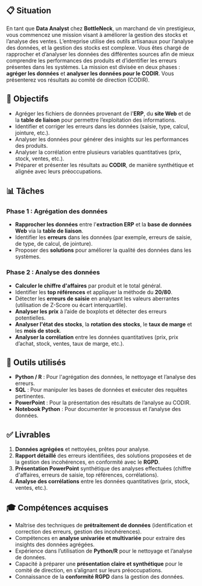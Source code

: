 ## 📋 Situation
En tant que **Data Analyst** chez **BottleNeck**, un marchand de vin prestigieux, vous commencez une mission visant à améliorer la gestion des stocks et l’analyse des ventes. L’entreprise utilise des outils artisanaux pour l’analyse des données, et la gestion des stocks est complexe. Vous êtes chargé de rapprocher et d’analyser les données des différentes sources afin de mieux comprendre les performances des produits et d’identifier les erreurs présentes dans les systèmes. La mission est divisée en deux phases : **agréger les données** et **analyser les données pour le CODIR**. Vous présenterez vos résultats au comité de direction (CODIR).

## 🎯 Objectifs
- Agréger les fichiers de données provenant de l'**ERP**, du **site Web** et de la **table de liaison** pour permettre l’exploitation des informations.
- Identifier et corriger les erreurs dans les données (saisie, type, calcul, jointure, etc.).
- Analyser les données pour générer des insights sur les performances des produits.
- Analyser la corrélation entre plusieurs variables quantitatives (prix, stock, ventes, etc.).
- Préparer et présenter les résultats au **CODIR**, de manière synthétique et alignée avec leurs préoccupations.

## 📊 Tâches
### Phase 1 : Agrégation des données
- **Rapprocher les données** entre l'**extraction ERP** et la **base de données Web** via la **table de liaison**.
- Identifier les **erreurs** dans les données (par exemple, erreurs de saisie, de type, de calcul, de jointure).
- Proposer des **solutions** pour améliorer la qualité des données dans les systèmes.

### Phase 2 : Analyse des données
- **Calculer le chiffre d'affaires** par produit et le total général.
- Identifier les **top références** et appliquer la méthode du **20/80**.
- Détecter les **erreurs de saisie** en analysant les valeurs aberrantes (utilisation de Z-Score ou écart interquartile).
- **Analyser les prix** à l’aide de boxplots et détecter des erreurs potentielles.
- **Analyser l'état des stocks**, la **rotation des stocks**, le **taux de marge** et les **mois de stock**.
- **Analyser la corrélation** entre les données quantitatives (prix, prix d’achat, stock, ventes, taux de marge, etc.).

## 🔧 Outils utilisés
- **Python / R** : Pour l'agrégation des données, le nettoyage et l’analyse des erreurs.
- **SQL** : Pour manipuler les bases de données et exécuter des requêtes pertinentes.
- **PowerPoint** : Pour la présentation des résultats de l’analyse au CODIR.
- **Notebook Python** : Pour documenter le processus et l’analyse des données.

## ✅ Livrables
1. **Données agrégées** et nettoyées, prêtes pour analyse.
2. **Rapport détaillé** des erreurs identifiées, des solutions proposées et de la gestion des incohérences, en conformité avec le **RGPD**.
3. **Présentation PowerPoint** synthétique des analyses effectuées (chiffre d'affaires, erreurs de saisie, top références, corrélations).
4. **Analyse des corrélations** entre les données quantitatives (prix, stock, ventes, etc.).

## 🎓 Compétences acquises
- Maîtrise des techniques de **prétraitement de données** (identification et correction des erreurs, gestion des incohérences).
- Compétences en **analyse univariée et multivariée** pour extraire des insights des données agrégées.
- Expérience dans l’utilisation de **Python/R** pour le nettoyage et l’analyse de données.
- Capacité à préparer une **présentation claire et synthétique** pour le comité de direction, en s’alignant sur leurs préoccupations.
- Connaissance de la **conformité RGPD** dans la gestion des données.

